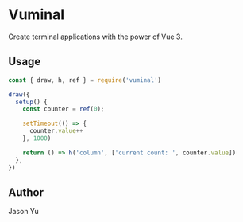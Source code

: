 # Vuminal

Create terminal applications with the power of Vue 3.

## Usage

```ts
const { draw, h, ref } = require('vuminal')

draw({
  setup() {
    const counter = ref(0);

    setTimeout(() => {
      counter.value++
    }, 1000)

    return () => h('column', ['current count: ', counter.value])
  },
})
```

## Author
Jason Yu
